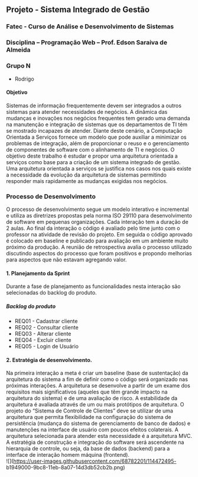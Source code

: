 ## Projeto - Sistema Integrado de Gestão
### Fatec - Curso de Análise e Desenvolvimento de Sistemas
### Disciplina – Programação Web – Prof. Edson Saraiva de Almeida
### Grupo N
- Rodrigo

#### Objetivo
Sistemas de informação frequentemente devem ser integrados a outros sistemas para atender necessidades de negócios. A dinâmica das
mudanças e inovações nos negócios frequentes tem gerado uma demanda na manutenção e integração de sistemas que os
departamentos de TI têm se mostrado incapazes de atender. Diante deste cenário, a Computação Orientada a Serviços fornece um
modelo que pode auxiliar a minimizar os problemas de integração, além de proporcionar o reuso e o gerenciamento de componentes de
software com o alinhamento de TI e negócios.
O objetivo deste trabalho é estudar e propor uma arquitetura orientada a serviços como base para a criação de um sistema integrado de
gestão. Uma arquitetura orientada a serviços se justifica nos casos nos quais existe a necessidade da evolução da arquitetura de
sistemas permitindo responder mais rapidamente as mudanças exigidas nos negócios.
### Processo de Desenvolvimento
O processo de desenvolvimento segue um modelo interativo e incremental e utiliza as diretrizes propostas pela norma ISO 29110 para
desenvolvimento de software em pequenas organizações. Cada interação tem a duração de 2 aulas. Ao final da interação o código é
avaliado pelo time junto com o professor na atividade de revisão do projeto. Em seguida o código aprovado é colocado em baseline e
publicado para avaliação em um ambiente muito próximo da produção. A reunião de retrospectiva avalia o processo utilizado
discutindo aspectos do processo que foram positivos e propondo melhorias para aspectos que não estavam agregando valor.
#### 1. Planejamento da Sprint
Durante a fase de planejamento as funcionalidades nesta interação são selecionadas do backlog do produto.
##### Backlog do produto
- REQ01 - Cadastrar cliente
- REQ02 - Consultar cliente
- REQ03 - Alterar cliente
- REQ04 - Excluir cliente
- REQ05 - Login de Usuário
#### 2. Estratégia de desenvolvimento.
Na primeira interação a meta é criar um baseline (base de sustentação) da arquitetura do sistema a fim de definir como o código será
organizado nas próximas interações. A arquitetura se desenvolve a partir de um exame dos requisitos mais significativos (aqueles que
têm grande impacto na arquitetura do sistema) e de uma avaliação de risco. A estabilidade da arquitetura é avaliada através de um ou
mais protótipos de arquitetura. O projeto do “Sistema de Controle de Clientes” deve se utilizar de uma arquitetura que permita
flexibilidade na configuração do sistema de persistência (mudança do sistema de gerenciamento de banco de dados) e manutenções na
interface de usuário com poucos efeitos colaterais. A arquitetura selecionada para atender esta necessidade é a arquitetura MVC.
A estratégia de construção e integração do software será ascendente na hierarquia de controle, ou seja, da base de dados (backend) para
a interface de interação homem máquina (frontend). <br>
![](https://user-images.githubusercontent.com/68782201/114472495-
b1949000-9bc8-11eb-8a07-14d3db52cb2b.png)
